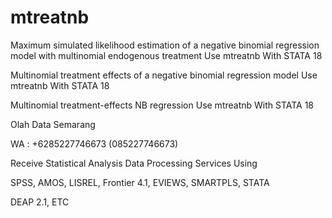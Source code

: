 # mtreatnb
Maximum simulated likelihood estimation of a negative binomial regression model with multinomial endogenous treatment Use mtreatnb With STATA 18

Multinomial treatment effects of a negative binomial regression model Use mtreatnb With STATA 18

Multinomial treatment-effects NB regression Use mtreatnb With STATA 18

Olah Data Semarang

WA : +6285227746673 (085227746673)

Receive Statistical Analysis Data Processing Services Using

SPSS, AMOS, LISREL, Frontier 4.1, EVIEWS, SMARTPLS, STATA

DEAP 2.1, ETC
